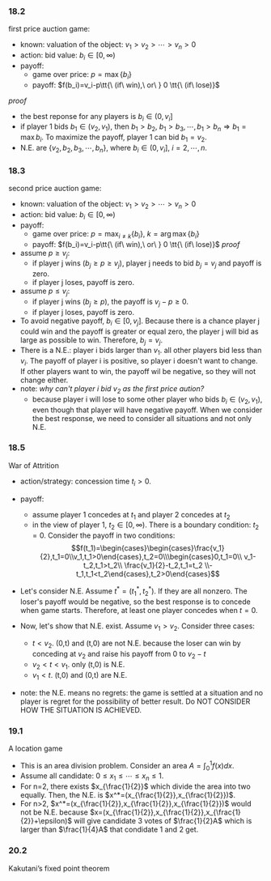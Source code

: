 ### 18.2
first price auction game:
- known: valuation of the object: $v_1>v_2>\cdots>v_n>0$
- action: bid value: $b_i\in [0,\infty)$
- payoff:
    - game over price: $p=\max \{b_i\}$
    - payoff: $f(b_i)=v_i-p\tt{\ (if\ win),\ or\ } 0 \tt{\ (if\ lose)}$

*proof*
- the best reponse for any players is $b_i\in(0,v_i]$
- if player 1 bids $b_1\in(v_2,v_1)$, then $b_1>b_2,\ b_1>b_3,\cdots,b_1>b_n\Rightarrow b_1=\max{b_i}$. To maximize the payoff, player 1 can bid $b_1=v_2$.
- N.E. are $\{v_2, b_2, b_3,\cdots,b_n\}$, where $b_i\in(0,v_i]$, $i=2,\cdots,n$.

### 18.3
second price auction game:
- known: valuation of the object: $v_1>v_2>\cdots>v_n>0$
- action: bid value: $b_i\in [0,\infty)$
- payoff:
    - game over price: $p=\max_{i\neq k} \{b_i\},\ k=\arg\max\{b_i\}$
    - payoff: $f(b_i)=v_i-p\tt{\ (if\ win),\ or\ } 0 \tt{\ (if\ lose)}$
*proof*
- assume $p\geq v_j$:
    - if player j wins ($b_j\geq p \geq v_j$), player j needs to bid $b_j=v_j$ and payoff is zero.
    - if player j loses, payoff is zero.
- assume $p\leq v_j$:
    - if player j wins ($b_j\geq p$), the payoff is $v_j-p\geq 0$.
    - if player j loses, payoff is zero.
- To avoid negative payoff, $b_i\in[0,v_j]$. Because there is a chance player j could win and the payoff is greater or equal zero, the player j will bid as large as possible to win. Therefore, $b_j=v_j$.
- There is a N.E.: player i bids larger than $v_1$. all other players bid less than $v_i$. The payoff of player i is positive, so player i doesn't want to change. If other players want to win, the payoff wil be negative, so they will not change either.
- note: *why can't player i bid $v_2$ as the first price aution?*
    - because player i will lose to some other player who bids $b_i\in(v_2,v_1)$, even though that player will have negative payoff. When we consider the best response, we need to consider all situations and not only N.E.

### 18.5
War of Attrition
- action/strategy: concession time $t_i>0$.
- payoff:
    - assume player 1 concedes at $t_1$ and player 2 concedes at $t_2$
    - in the view of player 1, $t_2\in[0,\infty)$. There is a boundary condition: $t_2=0$. Consider the payoff in two conditions:
    $$f(t_1)=\begin{cases}\begin{cases}\frac{v_1}{2},t_1=0\\v_1,t_1>0\end{cases},t_2=0\\\begin{cases}0,t_1=0\\ v_1-t_2,t_1>t_2\\ \frac{v_1}{2}-t_2,t_1=t_2 \\-t_1,t_1<t_2\end{cases},t_2>0\end{cases}$$
- Let's consider N.E. Assume $t^*=(t_1^*,t_2^*)$. If they are all nonzero. The loser's payoff would be negative, so the best response is to concede when game starts. Therefore, at least one player concedes when $t=0$.
- Now, let's show that N.E. exist. Assume $v_1>v_2$. Consider three cases:
    - $t<v_2$. (0,t) and (t,0) are not N.E. because the loser can win by conceding at $v_2$ and raise his payoff from 0 to $v_2-t$
    - $v_2<t<v_1$. only (t,0) is N.E.
    - $v_1<t$. (t,0) and (0,t) are N.E.

- note: the N.E. means no regrets: the game is settled at a situation and no player is regret for the possibility of better result. Do NOT CONSIDER HOW THE SITUATION IS ACHIEVED.

### 19.1
A location game
- This is an area division problem. Consider an area $A=\int_0^1f(x)dx$.
- Assume all candidate: $0\leq x_1\leq\cdots\leq x_n\leq 1$.
- For n=2, there exists $x_{\frac{1}{2}}$ which divide the area into two equally. Then, the N.E. is $x^*=(x_{\frac{1}{2}},x_{\frac{1}{2}})$.
- For n>2, $x^*=(x_{\frac{1}{2}},x_{\frac{1}{2}},x_{\frac{1}{2}})$ would not be N.E. because $x=(x_{\frac{1}{2}},x_{\frac{1}{2}},x_{\frac{1}{2}}+\epsilon)$ will give candidate 3 votes of $\frac{1}{2}A$ which is larger than $\frac{1}{4}A$ that condidate 1 and 2 get.

### 20.2
Kakutani’s fixed point theorem